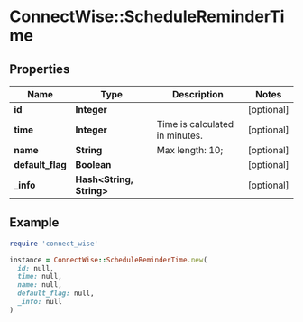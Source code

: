 # ConnectWise::ScheduleReminderTime

## Properties

| Name | Type | Description | Notes |
| ---- | ---- | ----------- | ----- |
| **id** | **Integer** |  | [optional] |
| **time** | **Integer** | Time is calculated in minutes. | [optional] |
| **name** | **String** |  Max length: 10; | [optional] |
| **default_flag** | **Boolean** |  | [optional] |
| **_info** | **Hash&lt;String, String&gt;** |  | [optional] |

## Example

```ruby
require 'connect_wise'

instance = ConnectWise::ScheduleReminderTime.new(
  id: null,
  time: null,
  name: null,
  default_flag: null,
  _info: null
)
```

